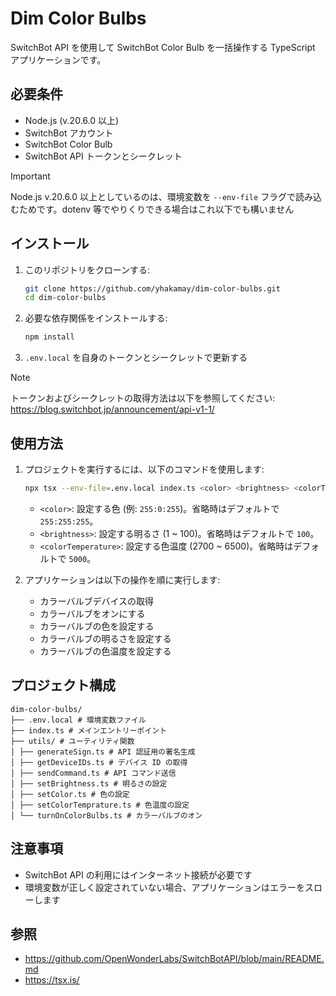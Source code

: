 # Dim Color Bulbs

SwitchBot API を使用して SwitchBot Color Bulb を一括操作する TypeScript アプリケーションです。

## 必要条件

- Node.js (v.20.6.0 以上)
- SwitchBot アカウント
- SwitchBot Color Bulb
- SwitchBot API トークンとシークレット

> [!IMPORTANT]
> Node.js v.20.6.0 以上としているのは、環境変数を `--env-file` フラグで読み込むためです。dotenv 等でやりくりできる場合はこれ以下でも構いません

## インストール

1. このリポジトリをクローンする:

   ```bash
   git clone https://github.com/yhakamay/dim-color-bulbs.git
   cd dim-color-bulbs
   ```

2. 必要な依存関係をインストールする:

   ```bash
   npm install
   ```

3. `.env.local` を自身のトークンとシークレットで更新する

> [!NOTE]
> トークンおよびシークレットの取得方法は以下を参照してください: https://blog.switchbot.jp/announcement/api-v1-1/

## 使用方法

1. プロジェクトを実行するには、以下のコマンドを使用します:

   ```bash
   npx tsx --env-file=.env.local index.ts <color> <brightness> <colorTemperature>
   ```

   - `<color>`: 設定する色 (例: `255:0:255`)。省略時はデフォルトで `255:255:255`。
   - `<brightness>`: 設定する明るさ (1 ~ 100)。省略時はデフォルトで `100`。
   - `<colorTemperature>`: 設定する色温度 (2700 ~ 6500)。省略時はデフォルトで `5000`。

2. アプリケーションは以下の操作を順に実行します:

   - カラーバルブデバイスの取得
   - カラーバルブをオンにする
   - カラーバルブの色を設定する
   - カラーバルブの明るさを設定する
   - カラーバルブの色温度を設定する

## プロジェクト構成

```
dim-color-bulbs/
├── .env.local # 環境変数ファイル
├── index.ts # メインエントリーポイント
├── utils/ # ユーティリティ関数
│ ├── generateSign.ts # API 認証用の署名生成
│ ├── getDeviceIDs.ts # デバイス ID の取得
│ ├── sendCommand.ts # API コマンド送信
│ ├── setBrightness.ts # 明るさの設定
│ ├── setColor.ts # 色の設定
│ ├── setColorTemprature.ts # 色温度の設定
│ └── turnOnColorBulbs.ts # カラーバルブのオン
```

## 注意事項

- SwitchBot API の利用にはインターネット接続が必要です
- 環境変数が正しく設定されていない場合、アプリケーションはエラーをスローします

## 参照

- https://github.com/OpenWonderLabs/SwitchBotAPI/blob/main/README.md
- https://tsx.is/
